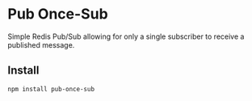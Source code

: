 # Pub Once-Sub

Simple Redis Pub/Sub allowing for only a single subscriber to receive a published message.

## Install
`npm install pub-once-sub`
